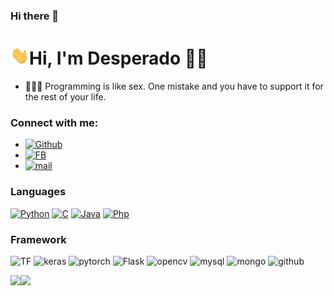 ### Hi there 👋
# <img src="https://raw.githubusercontent.com/ABSphreak/ABSphreak/master/gifs/Hi.gif" width="30px">Hi, I'm Desperado 👨‍💻
- 👨🏻‍💻 Programming is like sex. One mistake and you have to support it for the rest of your life.


<p align="left">
<h3 align="left">Connect with me:</h3>

* <a href="https://github.com/anhdenday" target="blank">![Github](https://img.shields.io/badge/-Github-fff?&logo=Github&logoColor=000000)</a>
* <a href="https://www.facebook.com" target="blank">![FB](https://img.shields.io/badge/-facebook-fff?&logo=facebook&logoColor=4169e1)</a> 
* <a href="desperado82vn@gmail.com" target="blank">![mail](https://img.shields.io/badge/-gmail-fff?&logo=gmail&logoColor=ff4500) </a>

### Languages
[![Python](https://img.shields.io/badge/-Python-fff?&logo=python)](https://github.com/anhdenday?tab=repositories&q=&type=&language=python)
[![C](https://img.shields.io/badge/-C-fff?&logo=C)](https://github.com/anhdenday?tab=repositories&q=&type=&language=c)
[![Java](https://img.shields.io/badge/-Java-fff?&logo=Java&logoColor=007396)](https://github.com/anhdenday?tab=repositories&q=&type=&language=java)
[![Php](https://img.shields.io/badge/-Php-fff?&logo=Php&logoColor=007396)](https://github.com/anhdenday?tab=repositories&q=&type=&language=Php)

### Framework

![TF](https://img.shields.io/badge/-Tensorflow-fff?&logo=Tensorflow&logoColor=ff7f00)  ![keras](https://img.shields.io/badge/-Keras-fff?&logo=Keras&logoColor=ff4500) ![pytorch](https://img.shields.io/badge/-Pytorch-fff?&logo=Pytorch&logoColor=ff4500)
![Flask](https://img.shields.io/badge/-Flask-fff?&logo=Flask&logoColor=000000) 
![opencv](https://img.shields.io/badge/-Opencv-fff?&logo=Opencv&logoColor=007396)
![mysql](https://img.shields.io/badge/-Mysql-fff?&logo=Mysql&logoColor=4876ff) ![mongo](https://img.shields.io/badge/-Mongodb-fff?&logo=Mongodb&logoColor=76ee00)
![github](https://img.shields.io/badge/-Github-fff?&logo=Github&logoColor=000000)


<img height="137.3px" src="https://github-readme-stats.vercel.app/api?username=Desperado&hide_title=true&hide_border=true&show_icons=true&include_all_commits=true&count_private=true&line_height=21&text_color=000&icon_color=000&bg_color=0,ea6161,ffc64d,fffc4d,52fa5a&theme=graywhite" /><!-- wi*quL3fcV --><img height="137.3px" src="https://github-readme-stats.vercel.app/api/top-langs/?username=Desperado&hide=html&hide_title=true&hide_border=true&layout=compact&langs_count=7&exclude_repo=comp426&text_color=000&icon_color=fff&bg_color=0,52fa5a,4dfcff,c64dff&theme=graywhite" />
